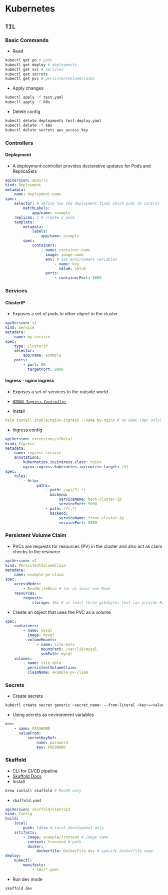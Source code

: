 # Kubernetes

## `TIL`

### Basic Commands

-   Read

```bash
kubectl get po # pods
kubectl get deploy # deployments
kubectl get svc # serivces
kubectl get secrets
kubectl get pvc # persistentVolumeClaims
```

-   Apply changes

```bash
kubectl apply -f test.yaml
kubecll apply -f k8s
```

-   Delete config

```bash
kubectl delete deployments test-deploy.yaml
kubectl delete -f k8s
kubectl delete secrets aws_access_key
```

### Controllers

#### Deployment

-   A deployment controller provides declarative updates for Pods and ReplicaSets

```yaml
apiVersion: apps/v1
kind: Deployment
metadata:
    name: deployment-name
spec:
    selector: # define how the deployment finds which pods to control
        matchLabels:
            app/name: example
    replicas: 3 # create 3 pods
    template:
        metadata:
            labels:
                app/name: example
        spec:
            containers:
                - name: container-name
                  image: image-name
                  env: # set environment variables
                      - name: key
                        value: value
                  ports:
                      - containerPort: 8080
```

### Services

#### ClusterIP

-   Exposes a set of pods to other object in the cluster

```yaml
apiVersion: v1
kind: Service
metadata:
    name: my-service
spec:
    type: ClusterIP
    selector:
        app/name: example
    ports:
        - port: 80
          targetPort: 8080
```

#### Ingress - nginx ingress

-   Exposes a set of services to the outside world

-   [`NIGNX Ingress Controller`](https://kubernetes.github.io/ingress-nginx/)
-   Install

```yaml
helm install stable/nginx-ingress --name my-nginx # no RBAC (dev only)
```

-   Ingress config

```yaml
apiVersion: extensions/v1beta1
kind: Ingress
metadata:
    name: ingress-service
    annotations:
        kuberneties.io/ingress.class: nginx
        nginx.ingress.kubernetes.io/rewrite-target: /$1
spec:
    rules:
        - http:
              paths:
                  - path: /api/?(.*)
                    backend:
                        serviceName: back-cluster-ip
                        servicePort: 5000
                  - path: /?(.*)
                    backend:
                        serviceName: front-cluster-ip
                        servicePort: 8080
```

### Persistent Volume Claim

-   PVCs are requests for resources (PV) in the cluster and also act as claim checks to the resource

```yaml
apiVersion: v1
kind: PersistentVolumeClaim
metadata:
    name: example-pv-claim
spec:
    accessModes:
        - ReadWriteOnce # for at least one Node
    resources:
        requests:
            storage: 3Gi # at least three gibibytes that can provide R/W access
```

-   Create an object that uses the PVC as a volume

```yaml
spec:
    containers:
        - name: mysql
          image: mysql
          volumeMounts:
              - name: site-data
                mountPath: /var/lib/mysql
                subPath: mysql
    volumes:
        - name: site-data
          persistentVolumeClaim:
          claimName: example-pv-cliam
```

### Secrets

-   Create secrets

```bash
kubectl create secret generic <secret_name> --from-literal <key>=<value>
```

-   Using secrets as environment variables

```yaml
env:
    - name: PASSWORD
      valueFrom:
          secretKeyRef:
              name: password
              key: PASSWORD
```

### Skaffold

-   CLI for CI/CD pipeline
-   [Skaffold Docs](https://skaffold.dev/docs/references/yaml/)
-   Install

```bash
brew install skaffold # MacOS only
```

-   `skaffold.yaml`

```yaml
apiVersion: skaffold/v1beta13
kind: Config
build:
    local:
        push: false # local development only
    artifacts:
        - image: example/frontend # image name
          context: frontend # path
          docker:
              dockerfile: Dockerfile.dev # specify dockerfile name
deploy:
    kubectl:
        manifests:
            - k8s/*.yaml
```

-   Run dev mode

```bash
skaffold dev
```
